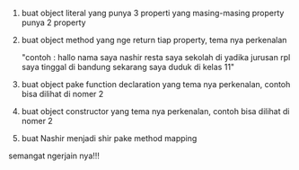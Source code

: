 1.  buat object literal yang punya 3 properti yang masing-masing property punya 2 property
    
2.  buat object method yang nge return tiap property, tema nya perkenalan
  
    "contoh : hallo nama saya nashir resta saya sekolah di yadika jurusan rpl saya tinggal di bandung sekarang saya duduk di kelas 11"
    
3. buat object pake function declaration yang tema nya perkenalan, contoh bisa dilihat di nomer 2
 
4. buat object constructor yang tema nya perkenalan, contoh bisa dilihat di nomer 2
 
5. buat Nashir menjadi shir pake method mapping

semangat ngerjain nya!!!
